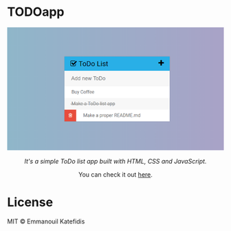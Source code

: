 # TODOapp

<p align="center">
   <img src="https://raw.githubusercontent.com/man0s/TODOapp/master/Screenshot.PNG">
</p>
<i>
<p align="center">
   It's a simple ToDo list app built with HTML, CSS and JavaScript.
</p>
</i>
<p align="center">You can check it out <a href="https://www.katefidis.ga/TODOapp/">here</a>.</p>

# License
MIT © Emmanouil Katefidis
